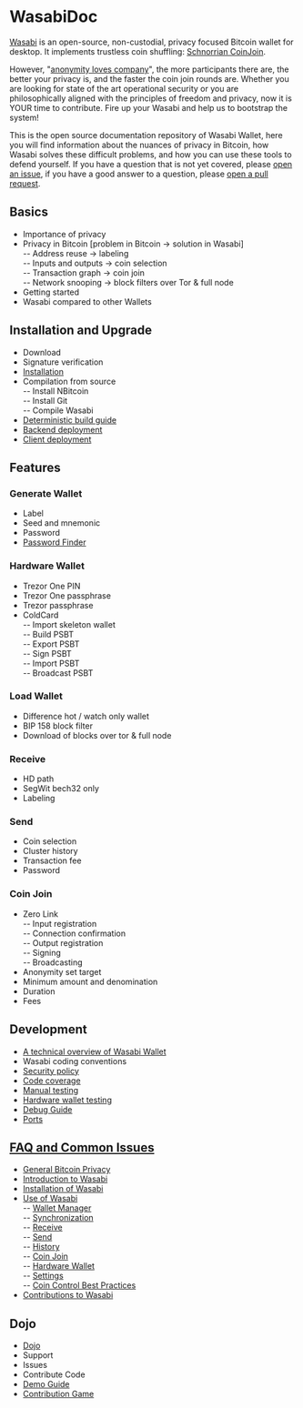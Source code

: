 # WasabiDoc

[Wasabi](https://wasabiwallet.io) is an open-source, non-custodial, privacy focused Bitcoin wallet for desktop. It implements trustless coin shuffling: [Schnorrian CoinJoin](https://github.com/nopara73/ZeroLink/).

However, "[anonymity loves company](https://www.freehaven.net/anonbib/cache/usability:weis2006.pdf)", the more participants there are, the better your privacy is, and the faster the coin join rounds are. Whether you are looking for state of the art operational security or you are philosophically aligned with the principles of freedom and privacy, now it is YOUR time to contribute. Fire up your Wasabi and help us to bootstrap the system!

This is the open source documentation repository of Wasabi Wallet, here you will find information about the nuances of privacy in Bitcoin, how Wasabi solves these difficult problems, and how you can use these tools to defend yourself. If you have a question that is not yet covered, please [open an issue](https://github.com/zkSNACKs/WasabiDoc/issues), if you have a good answer to a question, please [open a pull request](https://github.com/zkSNACKs/WasabiDoc/pulls).


## Basics

- Importance of privacy
- Privacy in Bitcoin [problem in Bitcoin -> solution in Wasabi] </br>
-- Address reuse -> labeling </br>
-- Inputs and outputs -> coin selection </br>
-- Transaction graph -> coin join </br>
-- Network snooping -> block filters over Tor & full node </br>
- Getting started
- Wasabi compared to other Wallets

## Installation and Upgrade

- Download
- Signature verification
- [Installation](InstallInstructions.md)
- Compilation from source </br>
-- Install NBitcoin </br>
-- Install Git </br>
-- Compile Wasabi </br>
- [Deterministic build guide](DeterministicBuildGuide.md)
- [Backend deployment](BackendDeployment.md)
- [Client deployment](ClientDeployment.md)

## Features 

### Generate Wallet
- Label
- Seed and mnemonic
- Password
- [Password Finder](PasswordFinder.md)

### Hardware Wallet
- Trezor One PIN
- Trezor One passphrase
- Trezor passphrase
- ColdCard </br>
-- Import skeleton wallet </br>
-- Build PSBT </br>
-- Export PSBT </br>
-- Sign PSBT </br>
-- Import PSBT </br>
-- Broadcast PSBT </br>

### Load Wallet
- Difference hot / watch only wallet
- BIP 158 block filter
- Download of blocks over tor & full node

### Receive
- HD path
- SegWit bech32 only
- Labeling

### Send 
- Coin selection
- Cluster history
- Transaction fee
- Password

### Coin Join
- Zero Link </br>
-- Input registration </br>
-- Connection confirmation </br>
-- Output registration </br>
-- Signing </br>
-- Broadcasting </br>
- Anonymity set target
- Minimum amount and denomination
- Duration
- Fees


## Development

- [A technical overview of Wasabi Wallet](TechnicalOverview.md)
- Wasabi coding conventions
- [Security policy](SECURITY.md)
- [Code coverage](CodeCoverage.md)
- [Manual testing](ManualTesting.md)
- [Hardware wallet testing](HardwareWalletTestingGuide.md)
- [Debug Guide](HowToDebug.md)
- [Ports](Ports.md)

## [FAQ and Common Issues](/docs/FAQ/README.md#frequently-asked-questions-about-wasabi-wallet)

- [General Bitcoin Privacy](/docs/FAQ/FAQ-GeneralBitcoinPrivacy.md)
- [Introduction to Wasabi](/docs/FAQ/FAQ-Introduction.md)
- [Installation of Wasabi](/docs/FAQ/FAQ-Installation.md)
- [Use of Wasabi](/docs/FAQ/FAQ-UseWasabi.md) </br>
  -- [Wallet Manager](/docs/FAQ/FAQ-UseWasabi.md#wallet-manager) </br>
  -- [Synchronization](/docs/FAQ/FAQ-UseWasabi.md#synchronization) </br>
  -- [Receive](/docs/FAQ/FAQ-UseWasabi.md#receive) </br>
  -- [Send](/docs/FAQ/FAQ-UseWasabi.md#send) </br>
  -- [History](/docs/FAQ/FAQ-UseWasabi.md#history) </br>
  -- [Coin Join](/docs/FAQ/FAQ-UseWasabi.md#coin-join) </br>
  -- [Hardware Wallet](/docs/FAQ/FAQ-UseWasabi.md#hardware-wallet) </br>
  -- [Settings](/docs/FAQ/FAQ-UseWasabi.md#settings) </br>
  -- [Coin Control Best Practices](/docs/FAQ/FAQ-UseWasabi.md#coin-control-best-practices) </br>
- [Contributions to Wasabi](/docs/FAQ/FAQ-Contribution.md)

## Dojo

- [Dojo](Dojo.md)
- Support
- Issues
- Contribute Code
- [Demo Guide](DemoGuide.md)
- [Contribution Game](ContributionGame.md)
